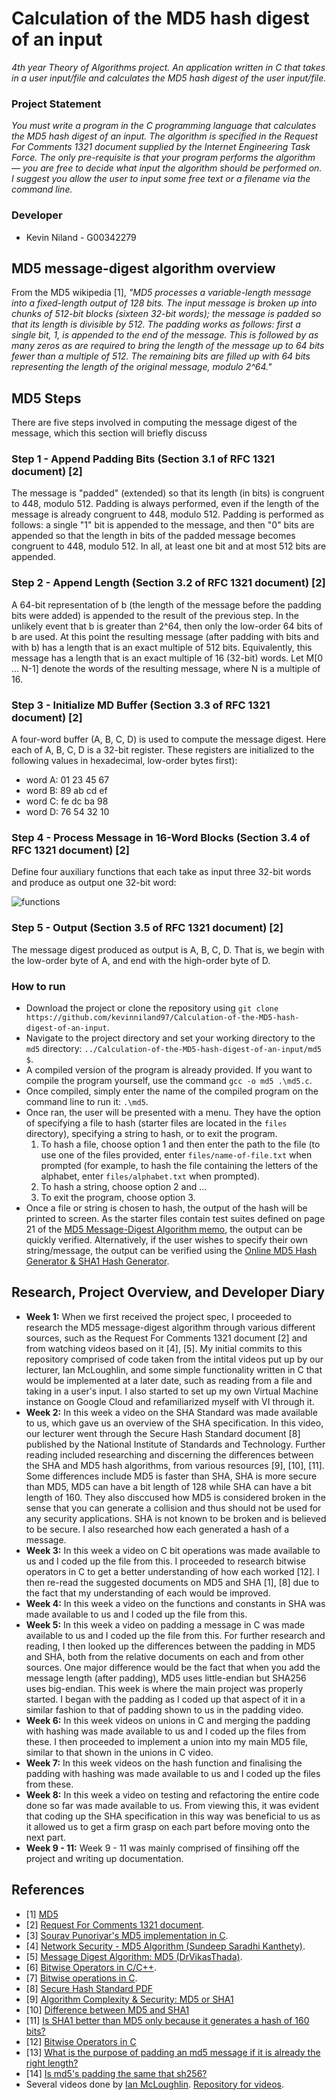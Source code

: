# Calculation of the MD5 hash digest of an input
 _4th year Theory of Algorithms project. An application written in C that takes in a user input/file and calculates the MD5 hash digest of the user input/file._

 ### Project Statement
 _You must write a program in the C programming language that calculates the MD5 hash digest of an input. The algorithm is specified in the Request For Comments 1321 document supplied by the Internet Engineering Task Force. The only pre-requisite is that your program performs the algorithm — you are free to decide what input the algorithm should be performed on. I suggest you allow the user to input some free text or a filename via the command line._
 
 ### Developer
* Kevin Niland - G00342279

## MD5 message-digest algorithm overview
From the MD5 wikipedia [1], _"MD5 processes a variable-length message into a fixed-length output of 128 bits. The input message is broken up into chunks of 512-bit blocks (sixteen 32-bit words); the message is padded so that its length is divisible by 512. The padding works as follows: first a single bit, 1, is appended to the end of the message. This is followed by as many zeros as are required to bring the length of the message up to 64 bits fewer than a multiple of 512. The remaining bits are filled up with 64 bits representing the length of the original message, modulo 2^64."_

## MD5 Steps
There are five steps involved in computing the message digest of the message, which this section will briefly discuss

### Step 1 - Append Padding Bits (Section 3.1 of RFC 1321 document) [2]
The message is "padded" (extended) so that its length (in bits) is congruent to 448, modulo 512. Padding is always performed, even if the length of the message is already congruent to 448, modulo 512. Padding is performed as follows: a single "1" bit is appended to the message, and then "0" bits are appended so that the length in bits of the padded message becomes congruent to 448, modulo 512. In all, at least one bit and at most 512 bits are appended.

### Step 2 - Append Length (Section 3.2 of RFC 1321 document) [2]
A 64-bit representation of b (the length of the message before the padding bits were added) is appended to the result of the previous 
step. In the unlikely event that b is greater than 2^64, then only the low-order 64 bits of b are used. At this point the resulting 
message (after padding with bits and with b) has a length that is an exact multiple of 512 bits. Equivalently, this message has a length 
that is an exact multiple of 16 (32-bit) words. Let M[0 ... N-1] denote the words of the resulting message, where N is a multiple of 16.

### Step 3 - Initialize MD Buffer (Section 3.3 of RFC 1321 document) [2]
A four-word buffer (A, B, C, D) is used to compute the message digest. Here each of A, B, C, D is a 32-bit register. These registers are
initialized to the following values in hexadecimal, low-order bytes first):

* word A: 01 23 45 67
* word B: 89 ab cd ef
* word C: fe dc ba 98
* word D: 76 54 32 10

### Step 4 - Process Message in 16-Word Blocks (Section 3.4 of RFC 1321 document) [2]
Define four auxiliary functions that each take as input three 32-bit words and produce as output one 32-bit word:

![functions](https://github.com/kevinniland97/MD5-message-digest-algorithm/blob/master/images/functions.PNG)

### Step 5 - Output (Section 3.5 of RFC 1321 document) [2]
The message digest produced as output is A, B, C, D. That is, we begin with the low-order byte of A, and end with the high-order byte of
D.

### How to run
* Download the project or clone the repository using `git clone https://github.com/kevinniland97/Calculation-of-the-MD5-hash-digest-of-an-input`.
* Navigate to the project directory and set your working directory to the `md5` directory: `../Calculation-of-the-MD5-hash-digest-of-an-input/md5 $`.
* A compiled version of the program is already provided. If you want to compile the program yourself, use the command `gcc -o md5 .\md5.c`.
* Once compiled, simply enter the name of the compiled program on the command line to run it: `.\md5`.
* Once ran, the user will be presented with a menu. They have the option of specifying a file to hash (starter files are located in the `files` directory), specifying a string to hash, or to exit the program.
   1. To hash a file, choose option 1 and then enter the path to the file (to use one of the files provided, enter `files/name-of-file.txt` when prompted (for example, to hash the file containing the letters of the alphabet, enter `files/alphabet.txt` when prompted).
   2. To hash a string, choose option 2 and ...
   3. To exit the program, choose option 3.
* Once a file or string is chosen to hash, the output of the hash will be printed to screen. As the starter files contain test suites defined on page 21 of the [MD5 Message-Digest Algorithm memo](https://tools.ietf.org/html/rfc1321), the output can be quickly verified. Alternatively, if the user wishes to specify their own string/message, the output can be verified using the [Online MD5 Hash Generator & SHA1 Hash Generator](http://onlinemd5.com/).

## Research, Project Overview, and Developer Diary
* **Week 1:** When we first received the project spec, I proceeded to research the MD5 message-digest algorithm through various different sources, such as the Request For Comments 1321 document [2] and from watching videos based on it [4], [5]. My initial commits to this repository comprised of code taken from the intital videos put up by our lecturer, Ian McLoughlin, and some simple functionality written in C that would be implemented at a later date, such as reading from a file and taking in a user's input. I also started to set up my own Virtual Machine instance on Google Cloud and refamiliarized myself with VI through it.
* **Week 2:** In this week a video on the SHA Standard was made available to us, which gave us an overview of the SHA specification. In this video, our lecturer went through the Secure Hash Standard document [8] published by the National Institute of Standards and Technology. Further reading included researching and discerning the differences between the SHA and MD5 hash algorithms, from various resources [9], [10], [11]. Some differences include MD5 is faster than SHA, SHA is more secure than MD5, MD5 can have a bit length of 128 while SHA can have a bit length of 160. They also disccused how MD5 is considered broken in the sense that you can generate a collision and thus should not be used for any security applications. SHA is not known to be broken and is believed to be secure. I also researched how each generated a hash of a message.
* **Week 3:** In this week a video on C bit operations was made available to us and I coded up the file from this. I proceeded to research bitwise operators in C to get a better understanding of how each worked [12]. I then re-read the suggested documents on MD5 and SHA [1], [8] due to the fact that my understanding of each would be improved.
* **Week 4:** In this week a video on the functions and constants in SHA was made available to us and I coded up the file from this.
* **Week 5:** In this week a video on padding a message in C was made available to us and I coded up the file from this. For further research and reading, I then looked up the differences between the padding in MD5 and SHA, both from the relative documents on each and from other sources. One major difference would be the fact that when you add the message length (after padding), MD5 uses little-endian but SHA256 uses big-endian. This week is where the main project was properly started. I began with the padding as I coded up that aspect of it in a similar fashion to that of padding shown to us in the padding video.
* **Week 6:** In this week videos on unions in C and merging the padding with hashing was made available to us and I coded up the files from these. I then proceeded to implement a union into my main MD5 file, similar to that shown in the unions in C video.
* **Week 7:** In this week videos on the hash function and finalising the padding with hashing was made available to us and I coded up the files from these.
* **Week 8:** In this week a video on testing and refactoring the entire code done so far was made available to us. From viewing this, it was evident that coding up the SHA specification in this way was beneficial to us as it allowed us to get a firm grasp on each part before moving onto the next part.
* **Week 9 - 11:** Week 9 - 11 was mainly comprised of finsihing off the project and writing up documentation.

## References
* [1] [MD5](https://en.wikipedia.org/wiki/MD5)
* [2] [Request For Comments 1321 document](https://tools.ietf.org/html/rfc1321).
* [3] [Sourav Punoriyar's MD5 implementation in C](https://github.com/Souravpunoriyar/md5-in-c).
* [4] [Network Security - MD5 Algorithm (Sundeep Saradhi Kanthety)](https://www.youtube.com/watch?v=53O9J2J5i14).
* [5] [Message Digest Algorithm: MD5 (DrVikasThada)](https://www.youtube.com/watch?v=-uRpRMpvdm0).
* [6] [Bitwise Operators in C/C++](https://www.geeksforgeeks.org/bitwise-operators-in-c-cpp/).
* [7] [Bitwise operations in C](https://en.wikipedia.org/wiki/Bitwise_operations_in_C).
* [8] [Secure Hash Standard PDF](https://nvlpubs.nist.gov/nistpubs/FIPS/NIST.FIPS.180-4.pdf)
* [9] [Algorithm Complexity & Security: MD5 or SHA1](https://stackoverflow.com/questions/2948156/algorithm-complexity-security-md5-or-sha1)
* [10] [Difference between MD5 and SHA1](https://www.geeksforgeeks.org/difference-between-md5-and-sha1/)
* [11] [Is SHA1 better than MD5 only because it generates a hash of 160 bits?](https://security.stackexchange.com/questions/19705/is-sha1-better-than-md5-only-because-it-generates-a-hash-of-160-bits)
* [12] [Bitwise Operators in C](https://www.tutorialspoint.com/cprogramming/c_bitwise_operators.htm)
* [13] [What is the purpose of padding an md5 message if it is already the right length?](https://stackoverflow.com/questions/3701550/what-is-the-purpose-of-padding-an-md5-message-if-it-is-already-the-right-length)
* [14] [Is md5's padding the same that sh256?](https://stackoverflow.com/questions/54606597/is-md5s-padding-the-same-that-sh256)
* Several videos done by [Ian McLoughlin](https://github.com/ianmcloughlin). [Repository for videos](https://github.com/ianmcloughlin/sha256).
